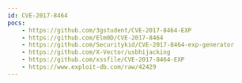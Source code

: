 ```yaml
---
id: CVE-2017-8464
pocs:
    - https://github.com/3gstudent/CVE-2017-8464-EXP
    - https://github.com/Elm0D/CVE-2017-8464
    - https://github.com/Securitykid/CVE-2017-8464-exp-generator
    - https://github.com/X-Vector/usbhijacking
    - https://github.com/xssfile/CVE-2017-8464-EXP
    - https://www.exploit-db.com/raw/42429
---
```

